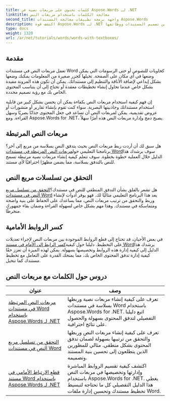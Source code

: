```yaml
---
title: كلمات تحتوي على مربعات نصية في Aspose.Words لـ .NET
linktitle: معالجة الكلمات باستخدام مربعات النص
second_title: واجهة برمجة تطبيقات معالجة المستندات Aspose.Words
description: اكتشف قوة Aspose.Words لـ .NET باستخدام هذه البرامج التعليمية التفصيلية حول العمل مع مربعات النص وتحسين تصميم المستندات ووظائفها.
type: docs
weight: 1320
url: /ar/net/tutorials/words/words-with-textboxes/
---
```

## مقدمة

تعمل مربعات النص في مستندات Word كحاويات للنصوص أو حتى الرسومات التي يمكن وضعها في أي مكان على الصفحة. تخيلها كجزر صغيرة من المعلومات يمكنك وضعها بشكل إبداعي لإضافة الأناقة والتنظيم إلى مستنداتك. يمكن أن تكون هذه المرونة مفيدة بشكل خاص عندما تحاول إنشاء تخطيطات معقدة أو تحتاج إلى أن يتناسب المحتوى الخاص بك مع رؤية تصميم محددة.

إن فهم كيفية استخدام مربعات النص بكفاءة يمكن أن يحسن بشكل كبير من قابلية استخدام مستنداتك وجاذبيتها البصرية. سواء كنت تقوم بإنشاء تقارير أو منشورات أو عروض تقديمية، يمكن لمربعات النص أن تساعد في جعل المحتوى جذابًا بصريًا وسهل القراءة. ومع Aspose.Words for .NET، يصبح دمج وإدارة مربعات النص هذه أمرًا سهلاً.

## مربعات النص المرتبطة

 هل سبق لك أن أردت ربط مربعات النص بحيث يتدفق النص بسلاسة من مربع إلى آخر؟ برنامجنا التعليمي حول[مربعات النص المرتبطة في مستندات Word](./linked-text-boxes/)سوف يرشدك هذا الدليل خلال العملية خطوة بخطوة. سوف تتعلم كيفية إنشاء مربعات نصية مرتبطة تسمح للنص بالتدفق بسلاسة، مما يضمن مظهرًا احترافيًا لأي مستند.

## التحقق من تسلسلات مربع النص

 هل تشعر بالقلق بشأن التدفق المنطقي للنص في مستندك؟[التحقق من تسلسل مربع النص في مستندات Word](./textbox-sequences-check/) يعد هذا البرنامج التعليمي مثاليًا لك. فهو يوفر أدوات لإنشاء وربط والتحقق من ترتيب مربعات النص، مما يساعدك على الحفاظ على بنية واضحة ومتماسكة في مستندك. وهذا مهم بشكل خاص لسهولة القراءة وضمان بقاء جمهورك منخرطًا.

## كسر الروابط الأمامية

 في بعض الأحيان، قد تحتاج إلى قطع الروابط الموجودة بين مربعات النص لإجراء تعديلات على التخطيط. دليلنا حول كيفية[كسر الرابط إلى الأمام في مستند Word](./break-forward-link/)يرشدك هذا الدليل إلى كيفية إدارة هذه الروابط وتخصيصها بسهولة. يمكن لهذه الميزة أن تعزز حقًا كيفية إدارة تدفق المحتوى الخاص بك، مما يمنحك القدرة على التعامل مع تخطيط مستندك كما تتخيل.

## دروس حول الكلمات مع مربعات النص
| عنوان | وصف |
| --- | --- |
| [مربعات النص المرتبطة في مستندات Word باستخدام Aspose.Words لـ .NET](./linked-text-boxes/) | تعرف على كيفية إنشاء مربعات نصية وربطها بسلاسة في مستندات Word باستخدام Aspose.Words for .NET. اتبع دليلنا التفصيلي لتدفق المحتوى بسهولة والحصول على نتائج احترافية. |
| [التحقق من تسلسل مربع النص في مستندات Word](./textbox-sequences-check/) | تعرف على كيفية إنشاء مربعات النص وربطها والتحقق من ترتيبها بسهولة لضمان تدفق المحتوى بشكل منطقي. مثالي للمطورين الذين يتطلعون إلى تحسين بنية المستند وتصميمه. |
| [قطع الارتباط الأمامي في مستند Word باستخدام Aspose.Words لـ .NET](./break-forward-link/) | اكتشف كيفية تقسيم الروابط المباشرة وإدارتها وتخصيصها في مربعات النص باستخدام Aspose.Words for .NET. يغطي هذا الدليل التفصيلي كل ما تحتاجه لتبسيط تخطيط مستندك وتحسين إدارة ملفات Word. |